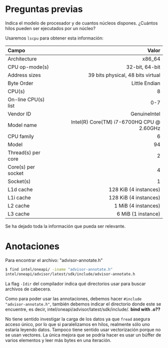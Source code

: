 # Preguntas previas

Indica el modelo de procesador y de cuantos núcleos dispones.
¿Cuántos hilos pueden ser ejecutados por un núcleo?

Usaremos `lscpu` para obtener esta información:

| Campo | Valor |
| :-- | --: |
| Architecture | x86\_64 |
| CPU op-mode(s) | 32-bit, 64-bit |
| Address sizes | 39 bits physical, 48 bits virtual|
| Byte Order | Little Endian |
| CPU(s) | 8 |
| On-line CPU(s) list | 0-7 |
| Vendor ID | GenuineIntel |
| Model name | Intel(R) Core(TM) i7-6700HQ CPU @ 2.60GHz |
| CPU family | 6 |
| Model | 94 |
| Thread(s) per core | 2 |
| Core(s) per socket | 4 |
| Socket(s) | 1 |
| L1d cache | 128 KiB (4 instances) |
| L1i cache | 128 KiB (4 instances) |
| L2 cache | 1 MiB (4 instances) |
| L3 cache | 6 MiB (1 instance) |

Se ha dejado toda la información que pueda ser relevante.

# Anotaciones

Para encontrar el archivo: "advisor-annotate.h"

``` Bash
$ find intel/oneapi/ -iname "advisor-annotate.h"
intel/oneapi/advisor/latest/sdk/include/advisor-annotate.h
```

La flag `-Idir` del compilador indica qué directorios usar para buscar archivos de cabecera.

Como para poder usar las annotaciones, debemos hacer `#include "advisor-annotate.h"`, también debemos indicar el directorio donde este se encuentre, es decir, intel/oneapi/advisor/latest/sdk/include/.
**bind with .o??**

No tiene sentido investigar la carga de los datos ya que `fread` asegura acceso único, por lo que si paralelizamos en hilos, realmente sólo uno estaría leyendo datos.
Tampoco tiene sentido usar vectorización porque no se usan vectores.
La única mejora que se podría hacer es usar un búffer de varios elementos y leer más bytes en una iteración.

